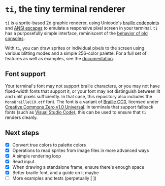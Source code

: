 # `ti`, the tiny terminal renderer

`ti` is a sprite-based 2d graphic renderer, using Unicode's [braille codepoints][braille] and [ANSI escapes][ansi escapes] to emulate
a responsive pixel screen in your terminal. `ti` has a purposefully simple interface, reminiscent of the [behavior of old consoles][hardware sprites].

With `ti`, you can draw sprites or individual pixels to the screen using various blitting modes and a simple 256-color palette. For a full set of features as well as examples, see the [documentation][documentation].

[braille]: https://en.wikipedia.org/wiki/Braille_Patterns
[ansi escapes]: https://en.wikipedia.org/wiki/ANSI_escape_code
[hardware sprites]: https://en.wikipedia.org/wiki/Sprite_(computer_graphics)#Systems_with_hardware_sprites

## Font support

Your terminal's font may not support braille characters, or you may not have fixed-width fonts that support it, or your font may not distinguish between
lit and unlit pixels sufficiently. In that case, this repository also includes the `MonoBrailleCC0.otf` font. The font is a variant of
[Braille CC0][braille cc0], licensed under [Creative Commons Zero v1.0 Universal][cc0]. In terminals that support fallback fonts (such as
[Visual Studio Code][vscode]), this can be used to ensure that `ti` renders cleanly.

[braille cc0]: https://www.fontspace.com/braille-cc0-font-f96789
[cc0]: https://creativecommons.org/share-your-work/public-domain/cc0/
[vscode]: https://code.visualstudio.com/

## Next steps

- [x] Convert true colors to palette colors
- [x] Operations to read sprites from image files in more advanced ways
- [x] A simple rendering loop
- [x] Read input
- [x] When drawing a standalone frame, ensure there's enough space
- [x] Better braille font, and a guide on it maybe
- [ ] More examples and tests (perpetually [ ])

[documentation]: https://example.com
